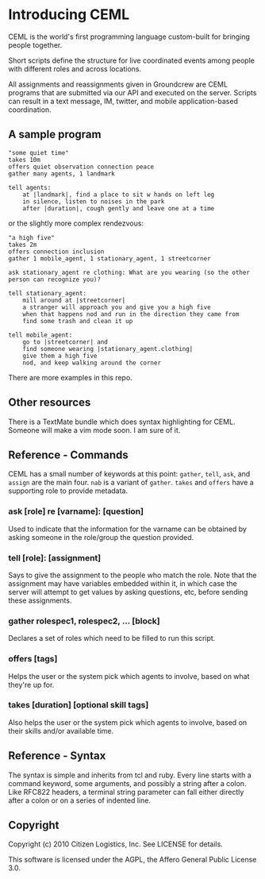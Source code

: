 Introducing CEML
================

CEML is the world's first programming language custom-built for bringing people together.

Short scripts define the structure for live coordinated events among people with different roles and across locations.

All assignments and reassignments given in Groundcrew are CEML programs that are submitted via our API and executed on the server.  Scripts can result in a text message, IM, twitter, and mobile application-based coordination.

A sample program
----------------

    "some quiet time"
    takes 10m
    offers quiet observation connection peace
    gather many agents, 1 landmark

    tell agents:
        at |landmark|, find a place to sit w hands on left leg
        in silence, listen to noises in the park
        after |duration|, cough gently and leave one at a time

or the slightly more complex rendezvous:

    "a high five"
    takes 2m
    offers connection inclusion
    gather 1 mobile_agent, 1 stationary_agent, 1 streetcorner

    ask stationary_agent re clothing: What are you wearing (so the other person can recognize you)?

    tell stationary_agent:
        mill around at |streetcorner|
        a stranger will approach you and give you a high five
        when that happens nod and run in the direction they came from
        find some trash and clean it up

    tell mobile_agent:
        go to |streetcorner| and
        find someone wearing |stationary_agent.clothing|
        give them a high five
        nod, and keep walking around the corner

There are more examples in this repo.

Other resources
---------------

There is a TextMate bundle which does syntax highlighting for CEML.  Someone will make a vim mode soon.  I am sure of it.

Reference - Commands
--------------------

CEML has a small number of keywords at this point:  `gather`, `tell`, `ask`, and `assign` are the main four.  `nab` is a variant of `gather`. `takes` and `offers` have a supporting role to provide metadata.

### ask [role] re [varname]: [question]

Used to indicate that the information for the varname can be obtained by asking someone in the role/group the question provided.

### tell [role]: [assignment]

Says to give the assignment to the people who match the role.  Note that the assignment may have variables embedded within it, in which case the server will attempt to get values by asking questions, etc, before sending these assignments.

### gather rolespec1, rolespec2, ... [block]

Declares a set of roles which need to be filled to run this script.

### offers [tags]

Helps the user or the system pick which agents to involve, based on what they're up for.

### takes [duration] [optional skill tags]

Also helps the user or the system pick which agents to involve, based on their skills and/or available time.

Reference - Syntax
------------------

The syntax is simple and inherits from tcl and ruby.  Every line starts with a command keyword, some arguments, and possibly a string after a colon.  Like RFC822 headers, a terminal string parameter can fall either directly after a colon or on a series of indented line.

Copyright
------------------

Copyright (c) 2010 Citizen Logistics, Inc. See LICENSE for details.

This software is licensed under the AGPL, the Affero General Public License 3.0.
